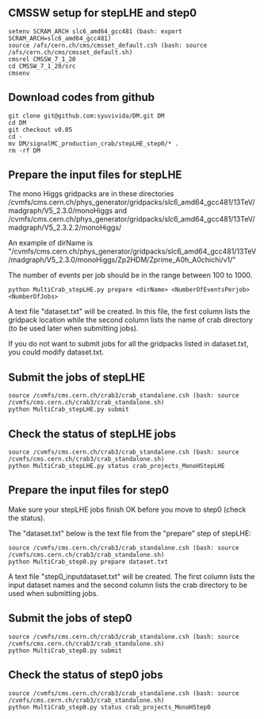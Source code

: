 
## CMSSW setup for stepLHE and step0 
```
setenv SCRAM_ARCH slc6_amd64_gcc481 (bash: export SCRAM_ARCH=slc6_amd64_gcc481)
source /afs/cern.ch/cms/cmsset_default.csh (bash: source /afs/cern.ch/cms/cmsset_default.sh)
cmsrel CMSSW_7_1_20
cd CMSSW_7_1_20/src
cmsenv
```


## Download codes from github
```
git clone git@github.com:syuvivida/DM.git DM
cd DM
git checkout v0.05
cd -
mv DM/signalMC_production_crab/stepLHE_step0/* .
rm -rf DM
```

## Prepare the input files for stepLHE
The mono Higgs gridpacks are in these directories
/cvmfs/cms.cern.ch/phys_generator/gridpacks/slc6_amd64_gcc481/13TeV/madgraph/V5_2.3.0/monoHiggs
and 
/cvmfs/cms.cern.ch/phys_generator/gridpacks/slc6_amd64_gcc481/13TeV/madgraph/V5_2.3.2.2/monoHiggs/ 

An example of dirName is "/cvmfs/cms.cern.ch/phys_generator/gridpacks/slc6_amd64_gcc481/13TeV/madgraph/V5_2.3.0/monoHiggs/Zp2HDM/Zprime_A0h_A0chichi/v1/"

The number of events per job should be in the range between 100 to 1000.

```
python MultiCrab_stepLHE.py prepare <dirName> <NumberOfEventsPerjob> <NumberOfJobs>
```

A text file "dataset.txt" will be created. In this file, the first column lists the gridpack location while the second column lists the name of crab directory (to be used later when submitting jobs).

If you do not want to submit jobs for all the gridpacks listed in dataset.txt, you could modify dataset.txt.


## Submit the jobs of stepLHE 
```
source /cvmfs/cms.cern.ch/crab3/crab_standalone.csh (bash: source /cvmfs/cms.cern.ch/crab3/crab_standalone.sh)
python MultiCrab_stepLHE.py submit
```

## Check the status of stepLHE jobs
```
source /cvmfs/cms.cern.ch/crab3/crab_standalone.csh (bash: source /cvmfs/cms.cern.ch/crab3/crab_standalone.sh)
python MultiCrab_stepLHE.py status crab_projects_MonoHStepLHE
```

## Prepare the input files for step0
Make sure your stepLHE jobs finish OK before you move to step0 (check the status).

The "dataset.txt" below is the text file from the "prepare" step of stepLHE:
```
source /cvmfs/cms.cern.ch/crab3/crab_standalone.csh (bash: source /cvmfs/cms.cern.ch/crab3/crab_standalone.sh)
python MultiCrab_step0.py prepare dataset.txt
```
A text file "step0_inputdataset.txt" will be created. 
The first column lists the input dataset names and the second column lists the crab directory to be used when submitting jobs.

## Submit the jobs of step0
```
source /cvmfs/cms.cern.ch/crab3/crab_standalone.csh (bash: source /cvmfs/cms.cern.ch/crab3/crab_standalone.sh)
python MultiCrab_step0.py submit
``` 

## Check the status of step0 jobs
```
source /cvmfs/cms.cern.ch/crab3/crab_standalone.csh (bash: source /cvmfs/cms.cern.ch/crab3/crab_standalone.sh)
python MultiCrab_step0.py status crab_projects_MonoHStep0
```
